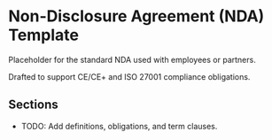 # Non-Disclosure Agreement (NDA) Template

Placeholder for the standard NDA used with employees or partners.

Drafted to support CE/CE+ and ISO 27001 compliance obligations.

## Sections
- TODO: Add definitions, obligations, and term clauses.

